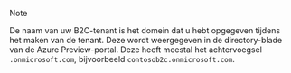 > [!NOTE]
> De naam van uw B2C-tenant is het domein dat u hebt opgegeven tijdens het maken van de tenant. Deze wordt weergegeven in de directory-blade van de Azure Preview-portal.  Deze heeft meestal het achtervoegsel `.onmicrosoft.com`, bijvoorbeeld `contosob2c.onmicrosoft.com`.
> 
> 



<!--HONumber=Jan17_HO2-->



